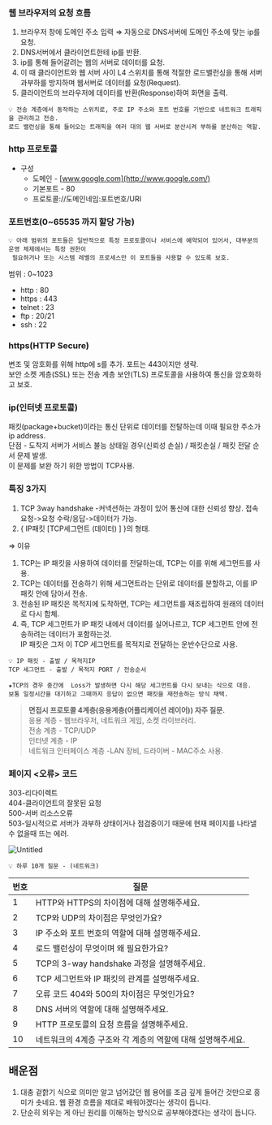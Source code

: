 ### 웹 브라우저의 요청 흐름

1. 브라우저 창에 도메인 주소 입력 ⇒ 자동으로 DNS서버에 도메인 주소에 맞는 ip를 요청.
2. DNS서버에서 클라이언트한테 ip를 반환.
3. ip를 통해 들어갈려는 웹의 서버로 데이터를 요청.
4. 이 때 클라이언트와 웹 서버 사이 L4 스위치를 통해 적절한 로드밸런싱을 통해 서버 과부하를 방지하며 웹서버로 데이터를 요청(Request).
5. 클라이언트의 브라우저에 데이터를 반환(Response)하여 화면을 출력.
```
💡 전송 계층에서 동작하는 스위치로, 주로 IP 주소와 포트 번호를 기반으로 네트워크 트래픽을 관리하고 전송.
로드 밸런싱을 통해 들어오는 트래픽을 여러 대의 웹 서버로 분산시켜 부하를 분산하는 역할.
```


### http 프로토콜

- 구성
    - 도메인 - [www.google.com](http://www.google.com/)
    - 기본포트 - 80
    - 프로토콜://도메인네임:포트번호/URI

### 포트번호(0~65535 까지 할당 가능)
```
💡 아래 범위의 포트들은 일반적으로 특정 프로토콜이나 서비스에 예약되어 있어서, 대부분의 운영 체제에서는 특정 권한이
 필요하거나 또는 시스템 레벨의 프로세스만 이 포트들을 사용할 수 있도록 보호.
```
범위 : 0~1023
- http : 80
- https : 443
- telnet : 23
- ftp : 20/21
- ssh : 22

### https(HTTP Secure)

변조 및 암호화를 위해 http에 s를 추가. 포트는 443이지만 생략.<br>
보안 소켓 계층(SSL) 또는 전송 계층 보안(TLS) 프로토콜을 사용하여 통신을 암호화하고 보호.

### ip(인터넷 프로토콜)

패킷(package+bucket)이라는 통신 단위로 데이터를 전탈하는데 이때 필요한 주소가 ip address.<br>
단점 - 도착지 서버가 서비스 불능 상태일 경우(신뢰성 손실) / 패킷손실 / 패킷 전달 순서 문제 발생.<br>
이 문제를 보완 하기 위한 방법이 TCP사용.

### 특징 3가지

1. TCP 3way handshake -커넥션하는 과정이 있어 통신에 대한 신뢰성 향상.
   접속 요청->요청 수락/응답->데이터가 가능.
2. { IP패킷 [TCP세그먼트 (데이터) ] }의 형태.

⇒ 이유

1. TCP는 IP 패킷을 사용하여 데이터를 전달하는데, TCP는 이를 위해 세그먼트를 사용.
2. TCP는 데이터를 전송하기 위해 세그먼트라는 단위로 데이터를 분할하고, 이를 IP 패킷 안에 담아서 전송.
3. 전송된 IP 패킷은 목적지에 도착하면, TCP는 세그먼트를 재조립하여 원래의 데이터로 다시 합체.
4. 즉, TCP 세그먼트가 IP 패킷 내에서 데이터를 실어나르고, TCP 세그먼트 안에 전송하려는 데이터가 포함하는것.<br>
IP 패킷은 그저 이 TCP 세그먼트를 목적지로 전달하는 운반수단으로 사용.
```
💡 IP 패킷 - 출발 / 목적지IP
TCP 세그먼트 - 출발 / 목적지 PORT / 전송순서

★TCP의 경우 중간에  Loss가 발생하면 다시 해당 세그먼트를 다시 보내는 식으로 대응.
보통 일정시간을 대기하고 그때까지 응답이 없으면 패킷을 재전송하는 방식 채택.
```

> **면접시 프로토콜 4계층(응용계층(어플리케이션 레이어)) 자주 질문.**<br>
응용 계층 - 웹브라우저, 네트워크 게임, 소켓 라이브러리.<br>
전송 계층 - TCP/UDP<br>
인터넷 계층 - IP<br>
네트워크 인터페이스 계층 -LAN 장비, 드라이버 - MAC주소 사용.
>

### 페이지 <오류> 코드

303-리다이렉트<br>
404-클라이언트의 잘못된 요청<br>
500-서버 리소스오류<br>
503-일시적으로 서버가 과부하 상태이거나 점검중이기 때문에 현재 페이지를 나타낼 수 없을때 뜨는 에러.

![Untitled](https://www.notion.so/oreumi/HTML-67cedd3094a54570a7c14a849cf0036b?pvs=4#1ab5e671dbf24595bd2c5e68d19283d4)

```
💡 하루 10개 질문 - (네트워크)
```

| 번호 | 질문 |
| --- | --- |
| 1 | HTTP와 HTTPS의 차이점에 대해 설명해주세요. |
| 2 | TCP와 UDP의 차이점은 무엇인가요? |
| 3 | IP 주소와 포트 번호의 역할에 대해 설명해주세요. |
| 4 | 로드 밸런싱이 무엇이며 왜 필요한가요? |
| 5 | TCP의 3-way handshake 과정을 설명해주세요. |
| 6 | TCP 세그먼트와 IP 패킷의 관계를 설명해주세요. |
| 7 | 오류 코드 404와 500의 차이점은 무엇인가요? |
| 8 | DNS 서버의 역할에 대해 설명해주세요. |
| 9 | HTTP 프로토콜의 요청 흐름을 설명해주세요. |
| 10 | 네트워크의 4계층 구조와 각 계층의 역할에 대해 설명해주세요. |

## 배운점

1. 대충 겉핡기 식으로 의미만 알고 넘어갔던 웹 용어를 조금 깊게 들어간 것만으로 흥미가 솟네요. 웹 환경 흐름을 제대로 배워야겠다는 생각이 듭니다.
2. 단순히 외우는 게 아닌 원리를 이해하는 방식으로 공부해야겠다는 생각이 듭니다.